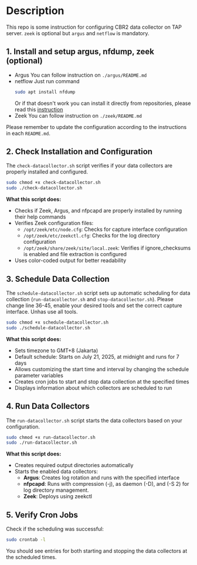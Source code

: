 # Description
This repo is some instruction for configuring CBR2 data collector on TAP server. `zeek` is optional but `argus` and `netflow` is mandatory. 

## 1. Install and setup argus, nfdump, zeek (optional)
- Argus
  You can follow instruction on `./argus/README.md` 
- netflow
  Just run command 
  ```bash
  sudo apt install nfdump
  ```
  Or if that doesn't work you can install it directly from repositories, please read this [instruction](https://github.com/pmorch/nfdump/blob/master/INSTALL)
- Zeek
  You can follow instruction on `./zeek/README.md`

Please remember to update the configuration according to the instructions in each `README.md`.

## 2. Check Installation and Configuration
The `check-datacollector.sh` script verifies if your data collectors are properly installed and configured.

```bash
sudo chmod +x check-datacollector.sh
sudo ./check-datacollector.sh
```

**What this script does:**
- Checks if Zeek, Argus, and nfpcapd are properly installed by running their help commands
- Verifies Zeek configuration files:
  - `/opt/zeek/etc/node.cfg`: Checks for capture interface configuration
  - `/opt/zeek/etc/zeekctl.cfg`: Checks for the log directory configuration
  - `/opt/zeek/share/zeek/site/local.zeek`: Verifies if ignore_checksums is enabled and file extraction is configured
- Uses color-coded output for better readability

## 3. Schedule Data Collection
The `schedule-datacollector.sh` script sets up automatic scheduling for data collection (`run-datacollector.sh` and `stop-datacollector.sh`). Please change line 36-45, enable your desired tools and set the correct capture interface. Unhas use all tools. 

```bash
sudo chmod +x schedule-datacollector.sh
sudo ./schedule-datacollector.sh
```

**What this script does:**
- Sets timezone to GMT+8 (Jakarta)
- Default schedule: Starts on July 21, 2025, at midnight and runs for 7 days
- Allows customizing the start time and interval by changing the schedule parameter variables
- Creates cron jobs to start and stop data collection at the specified times
- Displays information about which collectors are scheduled to run

## 4. Run Data Collectors
The `run-datacollector.sh` script starts the data collectors based on your configuration.

```bash
sudo chmod +x run-datacollector.sh
sudo ./run-datacollector.sh
```

**What this script does:**
- Creates required output directories automatically
- Starts the enabled data collectors:
  - **Argus**: Creates log rotation and runs with the specified interface
  - **nfpcapd**: Runs with compression (-j), as daemon (-D), and (-S 2) for log directory management. 
  - **Zeek**: Deploys using zeekctl

## 5. Verify Cron Jobs
Check if the scheduling was successful:

```bash
sudo crontab -l
```

You should see entries for both starting and stopping the data collectors at the scheduled times.
